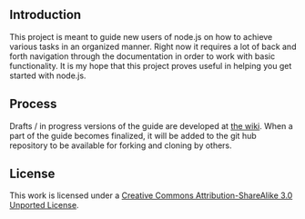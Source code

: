 ## Introduction

This project is meant to guide new users of node.js on how to achieve various tasks in an organized manner. Right now it requires a lot of back and forth navigation through the documentation in order to work with basic functionality. It is my hope that this project proves useful in helping you get started with node.js.

## Process

Drafts / in progress versions of the guide are developed at [the wiki](https://github.com/onteria/NodeJS-Guide/wiki/Table-Of-Contents). When a part of the guide becomes finalized, it will be added to the git hub repository to be available for forking and cloning by others. 

## License

This work is licensed under a [Creative Commons Attribution-ShareAlike 3.0 Unported License](http://creativecommons.org/licenses/by-sa/3.0/).